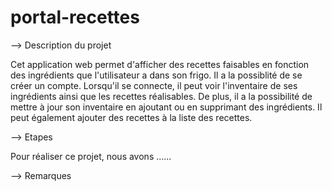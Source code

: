 # portal-recettes

--> Description du projet

Cet application web permet d'afficher des recettes faisables en fonction des ingrédients que l'utilisateur a dans son frigo.
Il a la possiblité de se créer un compte. Lorsqu'il se connecte, il peut voir l'inventaire de ses ingrédients ainsi 
que les recettes réalisables. De plus, il a la possibilité de mettre à jour son inventaire en ajoutant 
ou en supprimant des ingrédients. Il peut également ajouter des recettes à la liste des recettes.

--> Etapes

Pour réaliser ce projet, nous avons ......

--> Remarques
